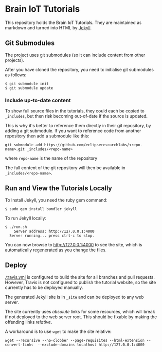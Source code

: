 # Brain IoT Tutorials

This repository holds the Brain IoT Tutorials. They are maintained as markdown and turned into HTML by [Jekyll][jekyll].



## Git Submodules

The project uses git submodules (so it can include content from other projects).

After you have cloned the repository, you need to initialise git submodules as follows:

```
$ git submodule init 
$ git submodule update
```

### Include up-to-date content

To show full source files in the tutorials, they could each be copied to `_includes`, but then risk becoming out-of-date if the source is updated.

This is why it's better to reference them directly in their git repository, by adding a git submodule. If you want to reference code from another repository then add a submodule like this:

```
git submodule add https://github.com/eclipseresearchlabs/<repo-name>.git _includes/<repo-name>
```

where `repo-name` is the name of the repository

The full content of the git repository will then be available in `_includes/<repo-name>`.

## Run and View the Tutorials Locally

To Install Jekyll, you need the ruby gem command:

```shell
$ sudo gem install bundler jekyll
```

To run Jekyll locally:

```shell
$ ./run.sh
    Server address: http://127.0.0.1:4000
  Server running... press ctrl-c to stop.
```
You can now browse to <http://127.0.0.1:4000> to see the site, which is automatically regenerated as you change the files.

## Deploy

[.travis.yml](.travis.yml) is configured to build the site for all branches and pull requests. However, Travis is not configured to publish the tutorial website, so the site currently has to be deployed manually.

The generated Jekyll site is in `_site` and can be deployed to any web server.

The site currently uses *absolute* links for some resources, which will break if not deployed to the web server root. This should be fixable by making the offending links *relative*.

A workaround is to use `wget` to make the site relative:

```
wget --recursive --no-clobber --page-requisites --html-extension --convert-links  --exclude-domains localhost http://127.0.0.1:4000
```


[jekyll]: http://jekyllrb.com/
